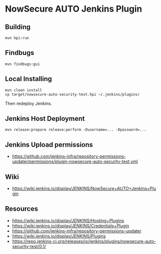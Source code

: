 # NowSecure AUTO Jenkins Plugin

## Building
```
mvn hpi:run
```

## Findbugs
```
mvn findbugs:gui
```

## Local Installing
```
mvn clean install
cp target/nowsecure-auto-security-test.hpi ~/.jenkins/plugins/
```
Then redeploy Jenkins.

## Jenkins Host Deployment
```
mvn release:prepare release:perform -Dusername=... -Dpassword=...
```

## Jenkins Upload permissions
- https://github.com/jenkins-infra/repository-permissions-updater/permissions/plugin-nowsecure-auto-security-test.yml

## Wiki
- https://wiki.jenkins.io/display/JENKINS/NowSecure+AUTO+Jenkins+Plugin


## Resources
- https://wiki.jenkins.io/display/JENKINS/Hosting+Plugins
- https://wiki.jenkins.io/display/JENKINS/Credentials+Plugin
- https://github.com/jenkins-infra/repository-permissions-updater
- https://wiki.jenkins.io/display/JENKINS/Plugins
- https://repo.jenkins-ci.org/releases/io/jenkins/plugins/nowsecure-auto-security-test/0.1/

